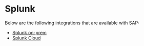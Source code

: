 [title]: # (Splunk)
[tags]: # (introduction)
[priority]: # (1)
# Splunk

Below are the following integrations that are available with SAP:

* [Splunk on-prem](splunk-on-prem/index.md)
* [Splunk Cloud](splunk-cloud/index.md)
